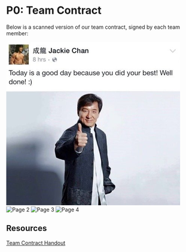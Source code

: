 # P0: Team Contract

Below is a scanned version of our team contract, signed by each team member:

![](https://raw.githubusercontent.com/mpowa705/CPSC-481-Group1-T03/master/scans/1440892021586.jpg "Page 1")
![](http://lorempixel.com/768/1024/ "Page 2")
![](http://lorempixel.com/768/1024/ "Page 3")
![](http://lorempixel.com/768/1024/ "Page 4")

## Resources
[Team Contract Handout](http://www.hcitang.org/uploads/Teaching/TeamContract-Handout.docx)
